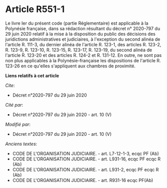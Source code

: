 # Article R551-1

Le livre Ier du présent code (partie Réglementaire) est applicable à la Polynésie française, dans sa rédaction résultant du
décret n° 2020-797 du 29 juin 2020 relatif à la mise à la disposition du public des décisions des juridictions
administratives et judiciaires, à l'exception du second alinéa de l'article R. 111-3, du dernier alinéa de l'article R.
123-1, des articles R. 123-2, R. 123-9, R. 123-10, R. 123-15, R. 123-17, R. 123-19, du second alinéa de l'article R. 123-20
et des articles R. 124-2 et R. 131-12. En outre, ne sont pas non plus applicables à la Polynésie-française les dispositions
de l'article R. 123-26 en ce qu'elles s'appliquent aux chambres de proximité.

**Liens relatifs à cet article**

_Cite_:

  - Décret n°2020-797 du 29 juin 2020

_Cité par_:

  - Décret n°2020-797 du 29 juin 2020 - art. 10 (V)

_Modifié par_:

  - Décret n°2020-797 du 29 juin 2020 - art. 10 (V)

_Anciens textes_:

  - CODE DE L'ORGANISATION JUDICIAIRE. - art. L7-12-1-3, ecqc PF (Ab)
  - CODE DE L'ORGANISATION JUDICIAIRE. - art. L931-16, ecqc PF ecqc R (Ab)
  - CODE DE L'ORGANISATION JUDICIAIRE. - art. L931-2, ecqc PF ecqc R (Ab)
  - CODE DE L'ORGANISATION JUDICIAIRE. - art. R931-16 ecqc PF(Ab)
